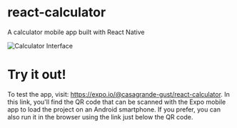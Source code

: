 # react-calculator
A calculator mobile app built with React Native

![Calculator Interface](https://github.com/gus-c-oliveira/react-calculator/blob/master/assets/demo.png)

# Try it out!
To test the app, visit: https://expo.io/@casagrande-gust/react-calculator.
In this link, you'll find the QR code that can be scanned with the Expo mobile app to load the project on an Android smartphone.
If you prefer, you can also run it in the browser using the link just below the QR code.
